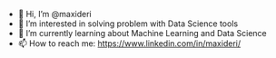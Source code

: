 - 👋 Hi, I’m @maxideri
- 👀 I’m interested in solving problem with Data Science tools
- 🌱 I’m currently learning about Machine Learning and Data Science
- 📫 How to reach me: https://www.linkedin.com/in/maxideri/

<!---
maxideri/maxideri is a ✨ special ✨ repository because its `README.md` (this file) appears on your GitHub profile.
You can click the Preview link to take a look at your changes.
--->
